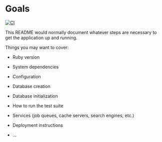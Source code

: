 # Goals

[![CI](https://github.com/goals-rest/goals/actions/workflows/ci.yml/badge.svg)](https://github.com/goals-rest/goals/actions/workflows/ci.yml)

This README would normally document whatever steps are necessary to get the
application up and running.

Things you may want to cover:

* Ruby version

* System dependencies

* Configuration

* Database creation

* Database initialization

* How to run the test suite

* Services (job queues, cache servers, search engines, etc.)

* Deployment instructions

* ...
